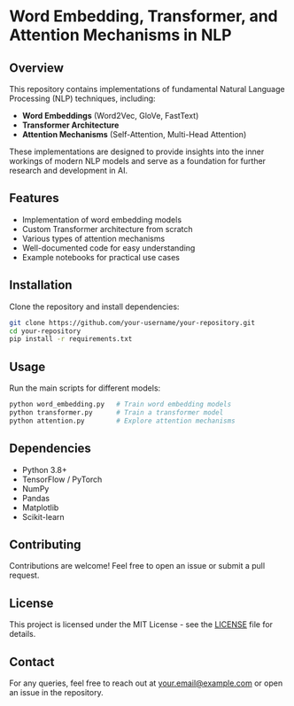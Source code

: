 # Word Embedding, Transformer, and Attention Mechanisms in NLP

## Overview
This repository contains implementations of fundamental Natural Language Processing (NLP) techniques, including:
- **Word Embeddings** (Word2Vec, GloVe, FastText)
- **Transformer Architecture**
- **Attention Mechanisms** (Self-Attention, Multi-Head Attention)

These implementations are designed to provide insights into the inner workings of modern NLP models and serve as a foundation for further research and development in AI.

## Features
- Implementation of word embedding models
- Custom Transformer architecture from scratch
- Various types of attention mechanisms
- Well-documented code for easy understanding
- Example notebooks for practical use cases

## Installation
Clone the repository and install dependencies:
```bash
git clone https://github.com/your-username/your-repository.git
cd your-repository
pip install -r requirements.txt
```

## Usage
Run the main scripts for different models:
```bash
python word_embedding.py   # Train word embedding models
python transformer.py      # Train a transformer model
python attention.py        # Explore attention mechanisms
```

## Dependencies
- Python 3.8+
- TensorFlow / PyTorch
- NumPy
- Pandas
- Matplotlib
- Scikit-learn

## Contributing
Contributions are welcome! Feel free to open an issue or submit a pull request.

## License
This project is licensed under the MIT License - see the [LICENSE](LICENSE) file for details.

## Contact
For any queries, feel free to reach out at [your.email@example.com](mailto:your.email@example.com) or open an issue in the repository.



